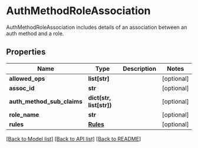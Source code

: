 # AuthMethodRoleAssociation

AuthMethodRoleAssociation includes details of an association between an auth method and a role.
## Properties
Name | Type | Description | Notes
------------ | ------------- | ------------- | -------------
**allowed_ops** | **list[str]** |  | [optional] 
**assoc_id** | **str** |  | [optional] 
**auth_method_sub_claims** | **dict(str, list[str])** |  | [optional] 
**role_name** | **str** |  | [optional] 
**rules** | [**Rules**](Rules.md) |  | [optional] 

[[Back to Model list]](../README.md#documentation-for-models) [[Back to API list]](../README.md#documentation-for-api-endpoints) [[Back to README]](../README.md)


